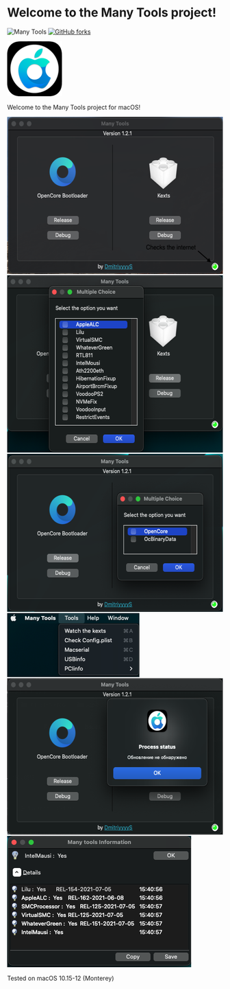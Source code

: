 # Welcome to the Many Tools project!
![Many Tools](https://img.shields.io/badge/Many%20Tools-1.2.1-green)
[![GitHub forks](https://img.shields.io/badge/Download-program-yellow)](https://github.com/DmitriyyyyS/ManyTools/releases/tag/1.2.1)


<img src="https://github.com/DmitriyyyyS/ManyTools/blob/main/Others/p/logo.png" width="128" height="128"/>

Welcome to the Many Tools project for macOS!
  

<img src="https://github.com/DmitriyyyyS/ManyTools/blob/main/Others/p/1.png" width="560" height="366"/>

<img src="https://github.com/DmitriyyyyS/ManyTools/blob/main/Others/p/5.png" width="558" height="413"/>

<img src="https://github.com/DmitriyyyyS/ManyTools/blob/main/Others/p/6.png" width="562" height="368"/>


<img src="https://github.com/DmitriyyyyS/ManyTools/blob/main/Others/p/3.png" width="309" height="149"/>

<img src="https://github.com/DmitriyyyyS/ManyTools/blob/main/Others/p/4.png" width="559" height="364"/>

<img src="https://github.com/DmitriyyyyS/ManyTools/blob/main/Others/p/7.png" width="430" height="306"/>


Tested on macOS 10.15-12 (Monterey)

